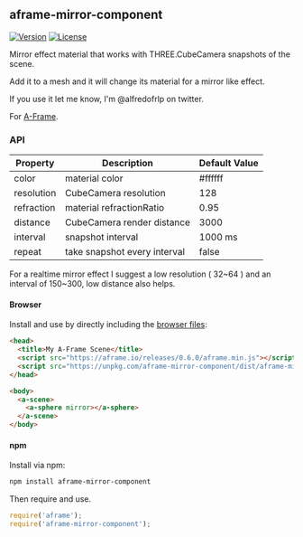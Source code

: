 ## aframe-mirror-component

[![Version](http://img.shields.io/npm/v/aframe-mirror-component.svg?style=flat-square)](https://npmjs.org/package/aframe-mirror-component)
[![License](http://img.shields.io/npm/l/aframe-mirror-component.svg?style=flat-square)](https://npmjs.org/package/aframe-mirror-component)

Mirror effect material that works with THREE.CubeCamera snapshots of the scene.

Add it to a mesh and it will change its material for a mirror like effect.

If you use it let me know, I'm @alfredofrlp on twitter.

For [A-Frame](https://aframe.io).

### API

| Property   | Description                  | Default Value |
| ---------- | ---------------------------- | ------------- |
| color      | material color               | #ffffff       |
| resolution | CubeCamera resolution        | 128           |
| refraction | material refractionRatio     | 0.95          |
| distance   | CubeCamera render distance   | 3000          |
| interval   | snapshot interval            | 1000 ms       |
| repeat     | take snapshot every interval | false         |

For a realtime mirror effect I suggest a low resolution ( 32~64 ) and an interval of 150~300, low distance also helps.


#### Browser

Install and use by directly including the [browser files](dist):

```html
<head>
  <title>My A-Frame Scene</title>
  <script src="https://aframe.io/releases/0.6.0/aframe.min.js"></script>
  <script src="https://unpkg.com/aframe-mirror-component/dist/aframe-mirror-component.min.js"></script>
</head>

<body>
  <a-scene>
    <a-sphere mirror></a-sphere>
  </a-scene>
</body>
```

<!-- If component is accepted to the Registry, uncomment this. -->
<!--
Or with [angle](https://npmjs.com/package/angle/), you can install the proper
version of the component straight into your HTML file, respective to your
version of A-Frame:

```sh
angle install aframe-mirror-component
```
-->

#### npm

Install via npm:

```bash
npm install aframe-mirror-component
```

Then require and use.

```js
require('aframe');
require('aframe-mirror-component');
```

